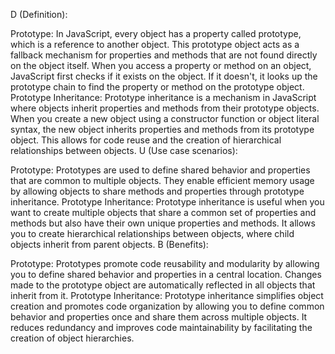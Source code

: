 D (Definition):

Prototype: In JavaScript, every object has a property called prototype, which is a reference to another object. This prototype object acts as a fallback mechanism for properties and methods that are not found directly on the object itself. When you access a property or method on an object, JavaScript first checks if it exists on the object. If it doesn't, it looks up the prototype chain to find the property or method on the prototype object.
Prototype Inheritance: Prototype inheritance is a mechanism in JavaScript where objects inherit properties and methods from their prototype objects. When you create a new object using a constructor function or object literal syntax, the new object inherits properties and methods from its prototype object. This allows for code reuse and the creation of hierarchical relationships between objects.
U (Use case scenarios):

Prototype: Prototypes are used to define shared behavior and properties that are common to multiple objects. They enable efficient memory usage by allowing objects to share methods and properties through prototype inheritance.
Prototype Inheritance: Prototype inheritance is useful when you want to create multiple objects that share a common set of properties and methods but also have their own unique properties and methods. It allows you to create hierarchical relationships between objects, where child objects inherit from parent objects.
B (Benefits):

Prototype: Prototypes promote code reusability and modularity by allowing you to define shared behavior and properties in a central location. Changes made to the prototype object are automatically reflected in all objects that inherit from it.
Prototype Inheritance: Prototype inheritance simplifies object creation and promotes code organization by allowing you to define common behavior and properties once and share them across multiple objects. It reduces redundancy and improves code maintainability by facilitating the creation of object hierarchies.




